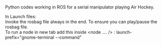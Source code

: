 Python codes working in ROS for a serial manipulator playing Air Hockey.  

In Launch files:  
	Invoke the rosbag file always in the end. To ensure you can play/pause the rosbag file.  
	To run a node in new tab add this inside <node .... /> : launch-prefix="gnome-terminal --command"  


